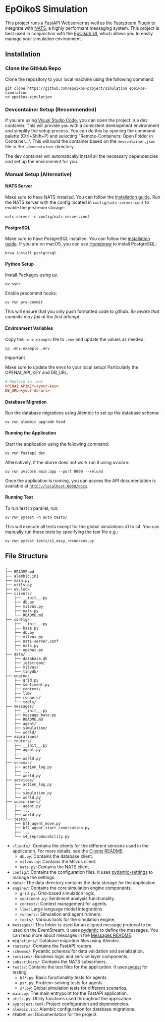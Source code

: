 # EpOikoS Simulation

This project runs a [FastAPI](https://fastapi.tiangolo.com) Webserver as well as the [Faststream Plugin](https://faststream.airt.ai/latest/getting-started/integrations/fastapi/) to integrate with [NATS](https://nats.io), a highly performant messaging system. This project is best used in conjunction with the [EpOikoS UI](https://github.com/epoikos-project/ui-configuration), which allows you to easily manage your simulation environment.

## Installation

### Clone the GitHub Repo

Clone the repository to your local machine using the following command:
```shell
git clone https://github.com/epoikos-project/simulation epoikos-simulation
cd epoikos-simulation
```

### Devcontainer Setup (Recommended)
If you are using [Visual Studio Code](https://code.visualstudio.com/), you can open the project in a dev container. This will provide you with a consistent development environment and simplify the setup process.
You can do this by opening the command palette (Ctrl+Shift+P) and selecting "Remote-Containers: Open Folder in Container...". This will build the container based on the `devcontainer.json` file in the `.devcontainer` directory.

The dev container will automatically install all the necessary dependencies and set up the environment for you.


### Manual Setup (Alternative)

#### NATS Server
Make sure to have NATS installed. You can follow the [installation guide](https://docs.nats.io/running-a-nats-service/introduction/installation). Run the NATS server with the config located in `config/nats-server.conf` to enable the jetstream storage:
```shell
nats-server -c config/nats-server.conf
```

#### PostgreSQL
Make sure to have PostgreSQL installed. You can follow the [installation guide](https://www.postgresql.org/docs/current/tutorial-install.html). 
If you are on macOS, you can use [Homebrew](https://brew.sh/) to install PostgreSQL:
```shell
brew install postgresql
```

#### Python Setup

Install Packages using [uv](https://docs.astral.sh/uv/getting-started/installation/).
```shell
uv sync
```

Enable precommit hooks:
```shell
uv run pre-commit
```

This will ensure that you only push formatted code to github. _Be aware that commits may fail at the first attempt_.

#### Environment Variables
Copy the `.env.example` file to `.env` and update the values as needed.

```shell
cp .env.example .env
```

> [!IMPORTANT] 
> Make sure to update the envs to your local setup! Particularly the OPENAI_API_KEY and DB_URL.


```conf
# Replace in .env
OPENAI_APIKEY=<your-key>
DB_URL=<your-db-url>
```

#### Database Migration
Run the database migrations using Alembic to set up the database schema:
```shell
uv run alembic upgrade head
```

#### Running the Application
Start the application using the following command:
```shell
uv run fastapi dev
```
Alternatively, if the above does not work run it using uvicorn:
```shell
uv run uvicorn main:app --port 8000 --reload
```

Once the application is running, you can access the API documentation is available at [`http://localhost:8000/docs`](http://localhost:8000/docs).


#### Running Test
To run test in parallel, run:
```shell
uv run pytest -n auto tests/
```

This will execute all tests except for the global simulations s1 to s4. You can manually run these tests by specifying the test file e.g.:
```shell
uv run pytest tests/s1_easy_resources.py
```

## File Structure

```
.
├── README.md
├── alembic.ini
├── main.py
├── utils.py
├── uv.lock
├── clients/
│   ├── __init__.py
│   ├── db.py
│   ├── milvus.py
│   ├── nats.py
│   └── README.md
├── config/
│   ├── __init__.py
│   ├── base.py
│   ├── db.py
│   ├── milvus.py
│   ├── nats-server.conf
│   ├── nats.py
│   └── openai.py
├── data/
│   ├── database.db
│   ├── jetstream/
│   ├── milvus/
│   └── tinydb/
├── engine/
│   ├── grid.py
│   ├── sentiment.py
│   ├── context/
│   ├── llm/
│   ├── runners/
│   └── tools/
├── messages/
│   ├── __init__.py
│   ├── message_base.py
│   ├── README.md
│   ├── agent/
│   ├── simulation/
│   └── world/
├── migrations/
├── routers/
│   ├── __init__.py
│   ├── agent.py
│   ├── ...
│   └── world.py
├── schemas/
│   ├── action_log.py
│   ├── ...
│   └── world.py
├── services/
│   ├── action_log.py
│   ├── ...
│   ├── simulation.py
│   └── world.py
├── subscribers/
│   ├── agent.py
│   ├── ...
│   ├── world.py
└── tests/
    ├── bf1_agent_move.py
    ├── bf2_agent_start_conersation.py
    ├── ...
    └── s4_reproducability.py
```

- `clients/`: Contains the clients for the different services used in the application. For more details, see the [Clients README](clients/README.md).
  - `db.py`: Contains the database client.
  - `milvus.py`: Contains the Milvus client.
  - `nats.py`: Contains the NATS client.
- `config/`: Contains the configuration files. It uses [pydantic-settings](https://docs.pydantic.dev/latest/concepts/pydantic_settings/) to manage the settings.
- `data/`: The data directory contains the data storage for the application.
- `engine/`: Contains the core simulation engine components.
  - `grid.py`: Grid-based simulation logic.
  - `sentiment.py`: Sentiment analysis functionality.
  - `context/`: Context management for agents.
  - `llm/`: Large language model integrations.
  - `runners/`: Simulation and agent runners.
  - `tools/`: Various tools for the simulation engine.
- `messages/`: This folder is used for an aligned message protocol to be used on the EventStream. It uses [pydantic](https://docs.pydantic.dev/latest/) to define the messages. You can read more about messages in the [Messages README](messages/README.md).
- `migrations/`: Database migration files using Alembic.
- `routers/`: Contains the FastAPI routers.
- `schemas/`: Pydantic schemas for data validation and serialization.
- `services/`: Business logic and service layer components.
- `subscribers/`: Contains the NATS subscribers.
- `tests/`: Contains the test files for the application. It uses [pytest](https://docs.pytest.org/en/stable/) for testing.
  - `bf*.py`: Basic functionality tests for agents.
  - `ps*.py`: Problem-solving tests for agents.
  - `s*.py`: Global simulation tests for different scenarios.
- `main.py`: The main entrypoint for the FastAPI application.
- `utils.py`: Utility functions used throughout the application.
- `pyproject.toml`: Project configuration and dependencies.
- `alembic.ini`: Alembic configuration for database migrations.
- `README.md`: Documentation for the project.